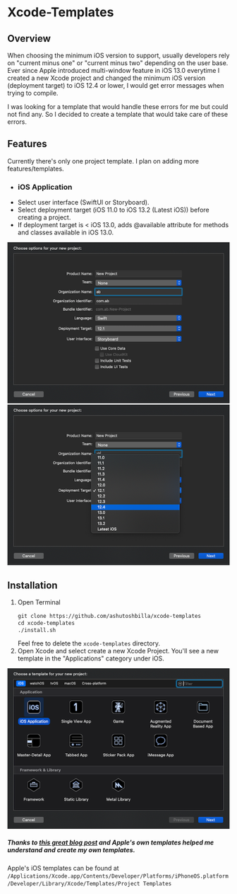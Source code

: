 # Xcode-Templates

## Overview
When choosing the minimum iOS version to support, usually developers rely on "current minus one" or "current minus two" depending on the user base. Ever since Apple introduced multi-window feature in iOS 13.0 everytime I created a new Xcode project and changed the minimum iOS version (deployment target) to iOS 12.4 or lower, I would get error messages when trying to compile. 

I was looking for a template that would handle these errors for me but could not find any. So I decided to create a template that would take care of these errors.

## Features
Currently there's only one project template. I plan on adding more features/templates.

*   ### iOS Application
* Select user interface (SwiftUI or Storyboard).
* Select deployment target (iOS 11.0 to iOS 13.2 (Latest iOS)) before creating a project. 
* If deployment target is < iOS 13.0, adds @available attribute for methods and classes available in iOS 13.0.

<img src="images/choose-options-1.png" alt="Choose Options 1">
<img src="images/choose-options-2.png" alt="Choose Options 2">

## Installation
1. Open Terminal
    ```
    git clone https://github.com/ashutoshbilla/xcode-templates
    cd xcode-templates
    ./install.sh
    ```
    Feel free to delete the `xcode-templates` directory.
2. Open Xcode and select create a new Xcode Project. You'll see a new template in the "Applications" category under iOS.

<img src="images/choose-template.png" alt="Choose Project Template">



##### Thanks to [this great blog post](https://useyourloaf.com/blog/creating-custom-xcode-project-templates/) and Apple's own templates helped me understand and create my own templates.

Apple's iOS templates can be found at 
`/Applications/Xcode.app/Contents/Developer/Platforms/iPhoneOS.platform/Developer/Library/Xcode/Templates/Project Templates`

